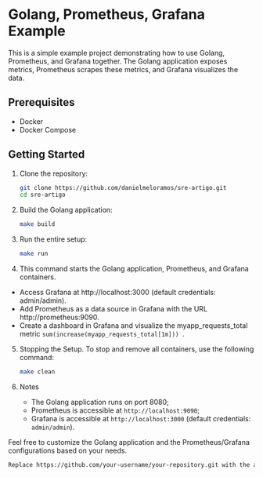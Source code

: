 # Golang, Prometheus, Grafana Example

This is a simple example project demonstrating how to use Golang, Prometheus, and Grafana together. The Golang application exposes metrics, Prometheus scrapes these metrics, and Grafana visualizes the data.

## Prerequisites

- Docker
- Docker Compose

## Getting Started

1. Clone the repository:

   ```bash
   git clone https://github.com/danielmeloramos/sre-artigo.git
   cd sre-artigo
    ```

2. Build the Golang application:

    ```bash
    make build
    ```

3. Run the entire setup:

    ```bash
    make run
    ```

4. This command starts the Golang application, Prometheus, and Grafana containers.

- Access Grafana at http://localhost:3000 (default credentials: admin/admin).
- Add Prometheus as a data source in Grafana with the URL http://prometheus:9090.
- Create a dashboard in Grafana and visualize the myapp_requests_total metric `sum(increase(myapp_requests_total[1m])) `.

5. Stopping the Setup. To stop and remove all containers, use the following command:

    ```bash
    make clean
    ```

6. Notes

    - The Golang application runs on port 8080;
    - Prometheus is accessible at `http://localhost:9090`;
    - Grafana is accessible at `http://localhost:3000` (default credentials: `admin/admin`).

Feel free to customize the Golang application and the Prometheus/Grafana configurations based on your needs.

```bash
Replace https://github.com/your-username/your-repository.git with the actual URL of your Git repository.
```